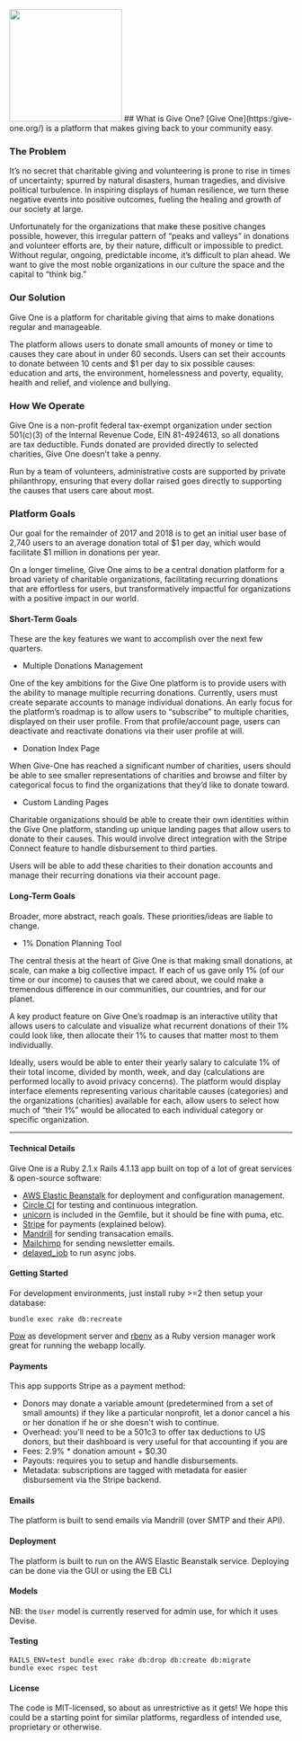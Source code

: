 <img src="https://give-one.org/assets/public/Hero-Give-b6fc91be864ace0cdc9d041d9df473ca3172f6d1137c521fe0e3a284fb1c3c2b.png"  width=200 />
## What is Give One?
[Give One](https:/give-one.org/) is a platform that makes giving back to your community easy.


### The Problem

It’s no secret that charitable giving and volunteering is prone to rise in times of uncertainty; spurred by natural disasters, human tragedies, and divisive political turbulence. In inspiring displays of human resilience, we turn these negative events into positive outcomes, fueling the healing and growth of our society at large.

Unfortunately for the organizations that make these positive changes possible, however, this irregular pattern of “peaks and valleys” in donations and volunteer efforts are, by their nature, difficult or impossible to predict. Without regular, ongoing, predictable income, it’s difficult to plan ahead. We want to give the most noble organizations in our culture the space and the capital to “think big.”

### Our Solution

Give One is a platform for charitable giving that aims to make donations regular and manageable.

The platform allows users to donate small amounts of money or time to causes they care about in under 60 seconds. Users can set their accounts to donate between 10 cents and $1 per day to six possible causes: education and arts, the environment, homelessness and poverty, equality, health and relief, and violence and bullying.

### How We Operate

Give One is a non-profit federal tax-exempt organization under section 501(c)(3) of the Internal Revenue Code, EIN 81-4924613, so all donations are tax deductible. Funds donated are provided directly to selected charities, Give One doesn’t take a penny.

Run by a team of volunteers, administrative costs are supported by private philanthropy, ensuring that every dollar raised goes directly to supporting the causes that users care about most.

### Platform Goals
Our goal for the remainder of 2017 and 2018 is to get an initial user base of 2,740 users to an average donation total of $1 per day, which would facilitate $1 million in donations per year.

On a longer timeline, Give One aims to be a central donation platform for a broad variety of charitable organizations, facilitating recurring donations that are effortless for users, but transformatively impactful for organizations with a positive impact in our world.


#### Short-Term Goals
These are the key features we want to accomplish over the next few quarters.

- Multiple Donations Management

One of the key ambitions for the Give One platform is to provide users with the ability to manage multiple recurring donations. Currently, users must create separate accounts to manage individual donations. An early focus for the platform’s roadmap is to allow users to “subscribe” to multiple charities, displayed on their user profile. From that profile/account page, users can deactivate and reactivate donations via their user profile at will.

- Donation Index Page

When Give-One has reached a significant number of charities, users should be able to see smaller representations of charities and browse and filter by categorical focus to find the organizations that they’d like to donate toward.

- Custom Landing Pages

Charitable organizations should be able to create their own identities within the Give One platform, standing up unique landing pages that allow users to donate to their causes. This would involve direct integration with the Stripe Connect feature to handle disbursement to third parties.

Users will be able to add these charities to their donation accounts and manage their recurring donations via their account page.

#### Long-Term Goals
Broader, more abstract, reach goals.  These priorities/ideas are liable to change.

- 1% Donation Planning Tool

The central thesis at the heart of Give One is that making small donations, at scale, can make a big collective impact. If each of us gave only 1% (of our time or our income) to causes that we cared about, we could make a tremendous difference in our communities, our countries, and for our planet.

A key product feature on Give One’s roadmap is an interactive utility that allows users to calculate and visualize what recurrent donations of their 1% could look like, then allocate their 1% to causes that matter most to them individually.

 Ideally, users would be able to enter their yearly salary to calculate 1% of their total income, divided by month, week, and day (calculations are performed locally to avoid privacy concerns). The platform would display interface elements representing various charitable causes (categories) and the organizations (charities) available for each, allow users to select how much of “their 1%” would be allocated to each individual category or specific organization.

---

#### Technical Details

Give One is a Ruby 2.1.x Rails 4.1.13 app built on top of a lot of great services & open-source software:

  * [AWS Elastic Beanstalk](https://aws.amazon.com/elasticbeanstalk/) for deployment and configuration management.
  * [Circle CI](https://circleci.com/) for testing and continuous integration.
  * [unicorn](http://unicorn.bogomips.org/) is included in the Gemfile, but it should be fine with puma, etc.
  * [Stripe](https://stripe.com/) for payments (explained below).
  * [Mandrill](http://www.mandrill.com/) for sending transacation emails.
  * [Mailchimp](http://www.mailchimp.com/) for sending newsletter emails.
  * [delayed_job](https://github.com/collectiveidea/delayed_job) to run async jobs.


#### Getting Started

For development environments, just install ruby >=2 then setup your database:

`bundle exec rake db:recreate`

[Pow](http://pow.cx/) as development server and [rbenv](https://github.com/sstephenson/rbenv) as a Ruby version manager work great for running the webapp locally.

#### Payments

This app supports Stripe as a payment method:

  * Donors may donate a variable amount (predetermined from a set of small amounts) if they like a particular nonprofit, let a donor
    cancel a his or her donation if he or she doesn't wish to continue.
  * Overhead: you'll need to be a 501c3 to offer tax deductions to US donors, but their dashboard is very useful for that accounting if you are
  * Fees: 2.9% * donation amount + $0.30
  * Payouts: requires you to setup and handle disbursements.
  * Metadata: subscriptions are tagged with metadata for easier disbursement via the Stripe backend.

#### Emails

The platform is built to send emails via Mandrill (over SMTP and their API).

#### Deployment

The platform is built to run on the AWS Elastic Beanstalk service.  Deploying can be done via the GUI or using the EB CLI

#### Models

NB: the `User` model is currently reserved for admin use, for which it uses Devise.

#### Testing

```
RAILS_ENV=test bundle exec rake db:drop db:create db:migrate
bundle exec rspec test
```

#### License
The code is MIT-licensed, so about as unrestrictive as it gets!  We hope this could be a starting point for similar platforms, regardless of intended use, proprietary or otherwise.
